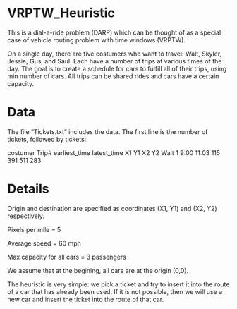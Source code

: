 # VRPTW_Heuristic

This is a dial-a-ride problem (DARP) which can be thought of as a special case of vehicle routing problem with time windows (VRPTW).

On a single day, there are five costumers who want to travel: Walt, Skyler, Jessie, Gus, and Saul.  Each have a number of trips at various times of the day.
The goal is to create a schedule for cars to fulfill all of their trips, using min number of cars.  All trips can be shared rides and cars have a certain capacity. 

# Data

The file “Tickets.txt” includes the data. The first line is the number of tickets, followed by tickets:

costumer	Trip#	earliest_time	latest_time	X1	Y1	X2	Y2
Walt	1	9:00	11:03	115	391	511	283

# Details

Origin and destination are specified as coordinates (X1, Y1) and (X2, Y2) respectively. 

Pixels per mile = 5

Average speed = 60 mph

Max capacity for all cars = 3 passengers

We assume that at the begining, all cars are at the origin (0,0).

The heuristic is very simple: we pick a ticket and try to insert it into the route of a car that has already been used. If it is not possible, then we will use a  new car and insert the ticket into the route of that car.
